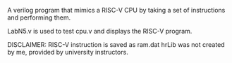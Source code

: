 A verilog program that mimics a RISC-V CPU by taking a set of instructions and performing them.

LabN5.v is used to test cpu.v and displays the RISC-V program.



DISCLAIMER:
RISC-V instruction is saved as ram.dat
hrLib was not created by me, provided by university instructors.
